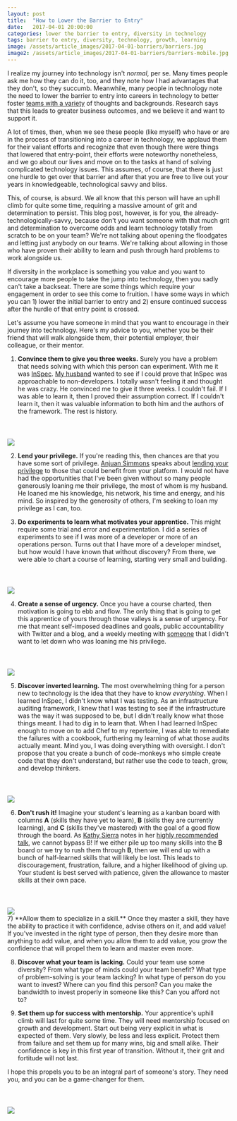 ```yaml
---
layout: post
title:  "How to Lower the Barrier to Entry"
date:   2017-04-01 20:00:00
categories: lower the barrier to entry, diversity in technology
tags: barrier to entry, diversity, technology, growth, learning
image: /assets/article_images/2017-04-01-barriers/barriers.jpg
image2: /assets/article_images/2017-04-01-barriers/barriers-mobile.jpg
---
```

I realize my journey into technology isn't _normal_, per se. Many times people ask me how they can do it, too, and they note how I had advantages that they don't, so they succumb. Meanwhile, many people in technology note the need to lower the barrier to entry into careers in technology to better foster [teams with a variety](http://www.diversitas.co.nz/Portals/25/Docs/Diversity%20Matters.pdf) of thoughts and backgrounds. Research says that this leads to greater business outcomes, and we believe it and want to support it.

A lot of times, then, when we see these people (like myself) who have or are in the process of transitioning into a career in technology, we applaud them for their valiant efforts and recognize that even though there were things that lowered that entry-point, their efforts were noteworthy nonetheless, and we go about our lives and move on to the tasks at hand of solving complicated technology issues. This assumes, of course, that there is just one hurdle to get over that barrier and after that you are free to live out your years in knowledgeable, technological savvy and bliss.

This, of course, is absurd. We all know that this person will have an uphill climb for quite some time, requiring a massive amount of grit and determination to persist. This blog post, however, is for you, the already-technologically-savvy, because don't you want someone with that much grit and determination to overcome odds and learn technology totally from scratch to be on your team? We're not talking about opening the floodgates and letting just anybody on our teams. We're talking about allowing in those who have proven their ability to learn and push through hard problems to work alongside us. 

If diversity in the workplace is something you value and you want to encourage more people to take the jump into technology, then you sadly can't take a backseat. There are some things which require your engagement in order to see this come to fruition. I have some ways in which you can 1) lower the initial barrier to entry and 2) ensure continued success after the hurdle of that entry point is crossed.

Let's assume you have someone in mind that you want to encourage in their journey into technology. Here's my advice to you, whether you be their friend that will walk alongside them, their potential employer, their colleague, or their mentor.

1) **Convince them to give you three weeks.**
Surely you have a problem that needs solving with which this person can experiment. With me it was [InSpec](http://inspec.io/tutorials/). [My husband](http://hedge-ops.com/) wanted to see if I could prove that InSpec was approachable to non-developers. I totally wasn't feeling it and thought he was crazy. He convinced me to give it three weeks. I couldn't fail. If I was able to learn it, then I proved their assumption correct. If I couldn't learn it, then it was valuable information to both him and the authors of the framework. The rest is history.
<img src='/assets/article_images/2017-04-01-barriers/barriers2.jpg' style='display: block; margin-left: auto; margin-right: auto; padding-top: 40px' />

2) **Lend your privilege.** 
If you're reading this, then chances are that you have some sort of privilege. [Anjuan Simmons](http://www.anjuansimmons.com/) speaks about [lending your privilege](http://www.anjuansimmons.com/my-talks/lendingprivilege) to those that could benefit from your platform. I would not have had the opportunities that I've been given without so many people generously loaning me their privilege, the most of whom is my husband. He loaned me his knowledge, his network, his time and energy, and his mind. So inspired by the generosity of others, I'm seeking to loan my privilege as I can, too.

3) **Do experiments to learn what motivates your apprentice.** 
This might require some trial and error and experimentation. I did a series of experiments to see if I was more of a developer or more of an operations person. Turns out that I have more of a developer mindset, but how would I have known that without discovery? From there, we were able to chart a course of learning, starting very small and building. 
<img src='/assets/article_images/2017-04-01-barriers/firstcommit.png' style='display: block; margin-left: auto; margin-right: auto; padding-top: 40px' />

4) **Create a sense of urgency.** 
Once you have a course charted, then motivation is going to ebb and flow. The only thing that is going to get this apprentice of yours through those valleys is a sense of urgency. For me that meant self-imposed deadlines and goals, public accountability with Twitter and a blog, and a weekly meeting with [someone](https://twitter.com/chri_hartmann) that I didn't want to let down who was loaning me his privilege.
<img src='/assets/article_images/2017-04-01-barriers/lendingprivilege.png' style='display: block; margin-left: auto; margin-right: auto; padding-top: 40px' />

5) **Discover inverted learning.** 
The most overwhelming thing for a person new to technology is the idea that they have to know _everything_. When I learned InSpec, I didn't know what I was testing. As an infrastructure auditing framework, I knew that I was testing to see if the infrastructure was the way it was supposed to be, but I didn't really know what those things meant. I had to dig in to learn that. When I had learned InSpec enough to move on to add Chef to my repertoire, I was able to remediate the failures with a cookbook, furthering my learning of what those audits actually meant. Mind you, I was doing everything with oversight. I don't propose that you create a bunch of code-monkeys who simple create code that they don't understand, but rather use the code to teach, grow, and develop thinkers. 
<img src='/assets/article_images/2017-04-01-barriers/invertedlearning.png' style='display: block; margin-left: auto; margin-right: auto; padding-top: 40px' />

6) **Don't rush it!**
Imagine your student's learning as a kanban board with columns **A** (skills they have yet to learn), **B** (skills they are currently learning), and **C** (skills they've mastered) with the goal of a good flow through the board. As [Kathy Sierra](http://www.oreilly.com/pub/expert/kathysierra) notes in her [highly recommended talk](https://www.youtube.com/watch?v=FKTxC9pl-WM), we cannot bypass B! If we either pile up too many skills into the **B** board or we try to rush them through **B**, then we will end up with a bunch of half-learned skills that will likely be lost. This leads to discouragement, frustration, failure, and a higher likelihood of giving up. Your student is best served with patience, given the allowance to master skills at their own pace.
<img src='/assets/article_images/2017-04-01-barriers/kathysierra.png' style='display: block; margin-left: auto; margin-right: auto; padding-top: 40px' />
7) **Allow them to specialize in a skill.**
Once they master a skill, they have the ability to practice it with confidence, advise others on it, and add value! If you've invested in the right type of person, then they desire more than anything to add value, and when you allow them to add value, you grow the confidence that will propel them to learn and master even more. 

8) **Discover what your team is lacking.**
Could your team use some diversity? From what type of minds could your team benefit? What type of problem-solving is your team lacking? In what type of person do you want to invest? Where can you find this person? Can you make the bandwidth to invest properly in someone like this? Can you afford not to?

9) **Set them up for success with mentorship.**
Your apprentice's uphill climb will last for quite some time. They will need mentorship focused on growth and development. Start out being very explicit in what is expected of them. Very slowly, be less and less explicit. Protect them from failure and set them up for many wins, big and small alike. Their confidence is key in this first year of transition. Without it, their grit and fortitude will not last. 

I hope this propels you to be an integral part of someone's story. They need you, and you can be a game-changer for them. 

<img src='/assets/article_images/2017-04-01-barriers/futureself.png' style='display: block; margin-left: auto; margin-right: auto; padding-top: 40px' />